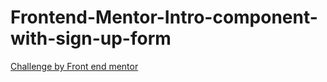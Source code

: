 # Frontend-Mentor-Intro-component-with-sign-up-form

<a href="https://www.frontendmentor.io/challenges/intro-component-with-signup-form-5cf91bd49edda32581d28fd1">Challenge by Front end mentor</a> 